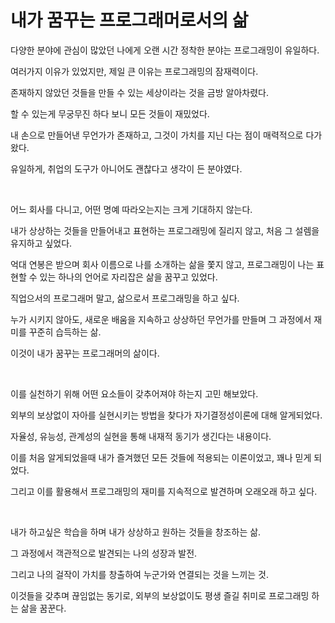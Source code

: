 # 내가 꿈꾸는 프로그래머로서의 삶

다양한 분야에 관심이 많았던 나에게 오랜 시간 정착한 분야는 프로그래밍이 유일하다.

여러가지 이유가 있었지만, 제일 큰 이유는 프로그래밍의 잠재력이다.

존재하지 않았던 것들을 만들 수 있는 세상이라는 것을 금방 알아차렸다.

할 수 있는게 무궁무진 하다 보니 모든 것들이 재밌었다.

내 손으로 만들어낸 무언가가 존재하고, 그것이 가치를 지닌 다는 점이 매력적으로 다가왔다.

유일하게, 취업의 도구가 아니어도 괜찮다고 생각이 든 분야였다.

<br/>

어느 회사를 다니고, 어떤 명예 따라오는지는 크게 기대하지 않는다.

내가 상상하는 것들을 만들어내고 표현하는 프로그래밍에 질리지 않고, 처음 그 설렘을 유지하고 싶었다.

억대 연봉은 받으며 회사 이름으로 나를 소개하는 삶을 쫓지 않고, 프로그래밍이 나는 표현할 수 있는 하나의 언어로 자리잡은 삶을 꿈꾸고 있었다.

직업으서의 프로그래머 말고, 삶으로서 프로그래밍을 하고 싶다.

누가 시키지 않아도, 새로운 배움을 지속하고 상상하던 무언가를 만들며 그 과정에서 재미를 꾸준히 습득하는 삶.

이것이 내가 꿈꾸는 프로그래머의 삶이다.

<br/>

이를 실천하기 위해 어떤 요소들이 갖추어져야 하는지 고민 해보았다.

외부의 보상없이 자아를 실현시키는 방법을 찾다가 자기결정성이론에 대해 알게되었다.

자율성, 유능성, 관계성의 실현을 통해 내재적 동기가 생긴다는 내용이다.

이를 처음 알게되었을때 내가 즐겨했던 모든 것들에 적용되는 이론이었고, 꽤나 믿게 되었다.

그리고 이를 활용해서 프로그래밍의 재미를 지속적으로 발견하며 오래오래 하고 싶다.

<br/>

내가 하고싶은 학습을 하며 내가 상상하고 원하는 것들을 창조하는 삶.

그 과정에서 객관적으로 발견되는 나의 성장과 발전.

그리고 나의 걸작이 가치를 창출하여 누군가와 연결되는 것을 느끼는 것.

이것들을 갖추며 끊임없는 동기로, 외부의 보상없이도 평생 즐길 취미로 프로그래밍 하는 삶을 꿈꾼다.
